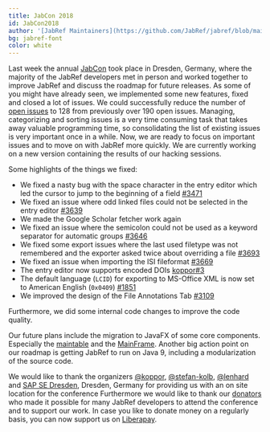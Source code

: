```yaml
---
title: JabCon 2018
id: JabCon2018
author: '[JabRef Maintainers](https://github.com/JabRef/jabref/blob/main/MAINTAINERS)'
bg: jabref-font
color: white
---
```


Last week the annual [JabCon](https://jabcon.jabref.org/) took place in Dresden, Germany, where the majority of the JabRef developers met in person and worked together to improve JabRef and discuss the roadmap for future releases.
As some of you might have already seen, we implemented some new features, fixed and closed a lot of issues.
We could successfully reduce the number of [open issues](https://github.com/JabRef/jabref/issues?q=is%3Aopen+is%3Aissue) to 128 from previously over 190 open issues.
Managing, categorizing and sorting issues is a very time consuming task that takes away valuable programming time, so consolidating the list of existing issues is very important once in a while.
Now, we are ready to focus on important issues and to move on with JabRef more quickly.
We are currently working on a new version containing the results of our hacking sessions.

Some highlights of the things we fixed:

- We fixed a nasty bug with the space character in the entry editor which led the cursor to jump to the beginning of a field [#3471](https://github.com/JabRef/jabref/issues/3471)
- We fixed an issue where odd linked files could not be selected in the entry editor [#3639](https://github.com/JabRef/jabref/issues/3639)
- We made the Google Scholar fetcher work again
- We fixed an issue where the semicolon could not be used as a keyword separator for automatic groups [#3646](https://github.com/JabRef/jabref/issues/#3646)
- We fixed some export issues where the last used filetype was not remembered and the exporter asked twice about overriding a file [#3693](https://github.com/JabRef/jabref/issues/3693)
- We fixed an issue when importing the ISI fileformat [#3669](https://github.com/JabRef/jabref/issues/3669)
- The entry editor now supports encoded DOIs [koppor#3](https://github.com/koppor/jabref/issues/3)
- The default language (`LCID`) for exporting to MS-Office XML is now set to American English (`0x0409`) [#1851](https://github.com/JabRef/jabref/issues/1851)
- We improved the design of the File Annotations Tab [#3109](https://github.com/JabRef/jabref/issues/3109)

Furthermore, we did some internal code changes to improve the code quality.

Our future plans include the migration to JavaFX of some core components.
Especially the [maintable](https://github.com/JabRef/jabref/pull/3621) and the [MainFrame](https://github.com/JabRef/jabref/pull/3684).
Another big action point on our roadmap is getting JabRef to run on Java 9, including a modularization of the source code.

We would like to thank the organizers [@koppor], [@stefan-kolb], [@lenhard] and [SAP SE Dresden](https://zeus2018.org/venue/), Dresden, Germany for providing us with an on site location for the conference
Furthermore we would like to thank our [donators](https://donations.jabref.org) who made it possible for many JabRef developers to attend the conference and to support our work.
In case you like to donate money on a regularly basis, you can now support us on [Liberapay](https://liberapay.com/JabRef).

[@koppor]: https://github.com/koppor/
[@stefan-kolb]: https://github.com/stefan-kolb/
[@lenhard]: https://github.com/lenhard/

